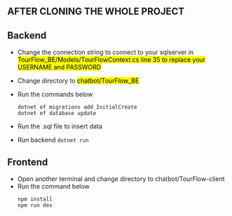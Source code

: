 ## AFTER CLONING THE WHOLE PROJECT

## Backend
- Change the connection string to connect to your sqlserver in <mark>TourFlow_BE/Models/TourFlowContext.cs line 35 to replace your USERNAME and PASSWORD<mark/>
- Change directory to <mark>chatbot/TourFlow_BE<mark/>
- Run the commands below
  ```
  dotnet ef migrations add InitialCreate
  dotnet ef database update
  ```
- Run the .sql file to insert data

- Run backend
  `dotnet run`

## Frontend
- Open another terminal and change directory to chatbot/TourFlow-client
- Run the command below
  ```
  npm install
  npm run dev    
  ```
